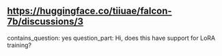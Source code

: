 ## https://huggingface.co/tiiuae/falcon-7b/discussions/3

contains_question: yes
question_part: Hi, does this have support for LoRA training?